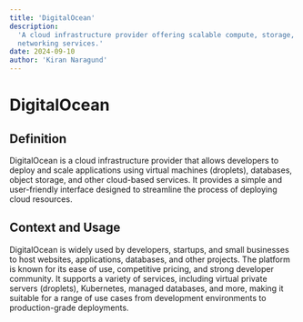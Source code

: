 ```yaml
---
title: 'DigitalOcean'
description:
  'A cloud infrastructure provider offering scalable compute, storage, and
  networking services.'
date: 2024-09-10
author: 'Kiran Naragund'
---
```


# DigitalOcean

## Definition

DigitalOcean is a cloud infrastructure provider that allows developers to deploy
and scale applications using virtual machines (droplets), databases, object
storage, and other cloud-based services. It provides a simple and user-friendly
interface designed to streamline the process of deploying cloud resources.

## Context and Usage

DigitalOcean is widely used by developers, startups, and small businesses to
host websites, applications, databases, and other projects. The platform is
known for its ease of use, competitive pricing, and strong developer community.
It supports a variety of services, including virtual private servers (droplets),
Kubernetes, managed databases, and more, making it suitable for a range of use
cases from development environments to production-grade deployments.
